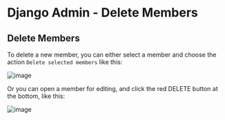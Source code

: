 # Django Admin - Delete Members

## Delete Members

To delete a new member, you can either select a member
and choose the action `Delete selected members` like this:

![image](https://www.w3schools.com/django/screenvideo_django_admin1.gif)

Or you can open a member for editing, and click the red DELETE button
at the bottom, like this:

![image](https://www.w3schools.com/django/screenvideo_django_admin2.gif)
